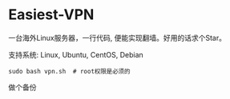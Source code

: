 # Easiest-VPN
一台海外Linux服务器，一行代码,  便能实现翻墙。好用的话求个Star。

支持系统: Linux, Ubuntu, CentOS, Debian

```
sudo bash vpn.sh  # root权限是必须的
```
做个备份 
